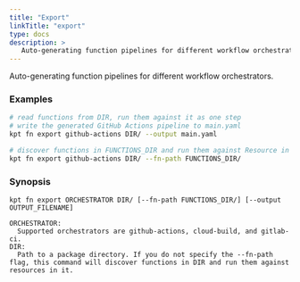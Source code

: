 ```yaml
---
title: "Export"
linkTitle: "export"
type: docs
description: >
   Auto-generating function pipelines for different workflow orchestrators
---
```

<!--mdtogo:Short
   Auto-generating function pipelines for different workflow orchestrators
-->

Auto-generating function pipelines for different workflow orchestrators.

### Examples
<!--mdtogo:Examples-->
```sh
# read functions from DIR, run them against it as one step
# write the generated GitHub Actions pipeline to main.yaml
kpt fn export github-actions DIR/ --output main.yaml
```

```sh
# discover functions in FUNCTIONS_DIR and run them against Resource in DIR.
kpt fn export github-actions DIR/ --fn-path FUNCTIONS_DIR/
```
<!--mdtogo-->

### Synopsis
<!--mdtogo:Long-->
```
kpt fn export ORCHESTRATOR DIR/ [--fn-path FUNCTIONS_DIR/] [--output OUTPUT_FILENAME]

ORCHESTRATOR:
  Supported orchestrators are github-actions, cloud-build, and gitlab-ci.
DIR:
  Path to a package directory. If you do not specify the --fn-path flag, this command will discover functions in DIR and run them against resources in it.
```
<!--mdtogo-->
